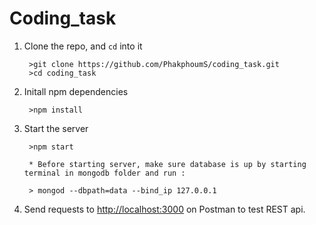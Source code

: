 # Coding_task



1. Clone the repo, and `cd` into it

        >git clone https://github.com/PhakphoumS/coding_task.git
        >cd coding_task  

2. Initall npm dependencies

        >npm install

3. Start the server

        >npm start
        
        * Before starting server, make sure database is up by starting terminal in mongodb folder and run :
        
        > mongod --dbpath=data --bind_ip 127.0.0.1 
        
        
4. Send requests to [http://localhost:3000](http://localhost:3000) on Postman to test REST api.

